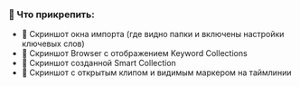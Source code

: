 ### **📎 Что прикрепить:**

- 📍 Скриншот окна импорта (где видно папки и включены настройки ключевых слов)
- 📍 Скриншот Browser с отображением Keyword Collections
- 📍 Скриншот созданной Smart Collection
- 📍 Скриншот с открытым клипом и видимым маркером на таймлинии